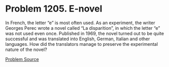 # Problem 1205. E-novel

In French, the letter “e” is most often used. As an experiment, the writer Georges Perec wrote a novel called “La disparition”, in which the letter “e” was not used even once. Published in 1969, the novel turned out to be quite successful and was translated into English, German, Italian and other languages. How did the translators manage to preserve the experimental nature of the novel?

[Problem Source](https://www.trizland.ru/tasks/5656/)